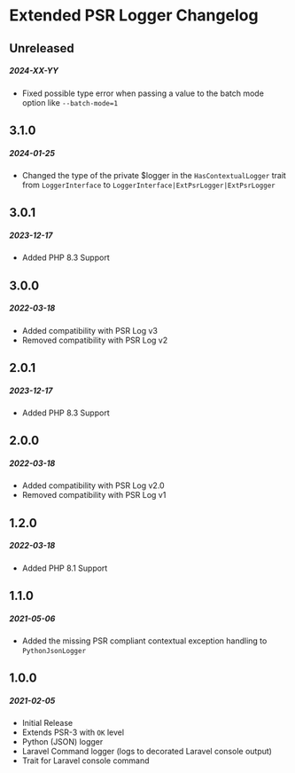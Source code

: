# Extended PSR Logger Changelog

## Unreleased
##### 2024-XX-YY

- Fixed possible type error when passing a value to the batch mode option like `--batch-mode=1`

## 3.1.0
##### 2024-01-25

- Changed the type of the private $logger in the `HasContextualLogger` trait from `LoggerInterface` to `LoggerInterface|ExtPsrLogger|ExtPsrLogger`

## 3.0.1
##### 2023-12-17

- Added PHP 8.3 Support

## 3.0.0
##### 2022-03-18

- Added compatibility with PSR Log v3
- Removed compatibility with PSR Log v2

## 2.0.1
##### 2023-12-17

- Added PHP 8.3 Support

## 2.0.0
##### 2022-03-18

- Added compatibility with PSR Log v2.0
- Removed compatibility with PSR Log v1

## 1.2.0
##### 2022-03-18

- Added PHP 8.1 Support

## 1.1.0
##### 2021-05-06

- Added the missing PSR compliant contextual exception handling to `PythonJsonLogger`

## 1.0.0
##### 2021-02-05

- Initial Release
- Extends PSR-3 with `OK` level
- Python (JSON) logger
- Laravel Command logger (logs to decorated Laravel console output)
- Trait for Laravel console command
